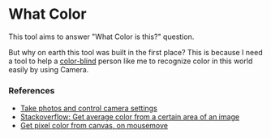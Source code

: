 # What Color

This tool aims to answer "What Color is this?" question.

But why on earth this tool was built in the first place? This is because I need a tool to help a [color-blind](https://en.wikipedia.org/wiki/Color_blindness) person like me to recognize color in this world easily by using Camera.

### References

- [Take photos and control camera settings](https://developer.chrome.com/blog/imagecapture)
- [Stackoverflow: Get average color from a certain area of an image](https://stackoverflow.com/a/44557266)
- [Get pixel color from canvas, on mousemove](https://stackoverflow.com/a/6736135)
